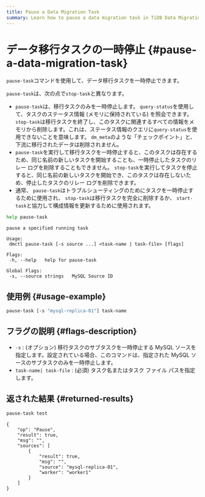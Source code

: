 ```yaml
---
title: Pause a Data Migration Task
summary: Learn how to pause a data migration task in TiDB Data Migration.
---
```


# データ移行タスクの一時停止 {#pause-a-data-migration-task}

`pause-task`コマンドを使用して、データ移行タスクを一時停止できます。

`pause-task`は、次の点で`stop-task`と異なります。

-   `pause-task`は、移行タスクのみを一時停止します。 `query-status`を使用して、タスクのステータス情報 (メモリに保持されている) を照会できます。 `stop-task`は移行タスクを終了し、このタスクに関連するすべての情報をメモリから削除します。これは、ステータス情報のクエリに`query-status`を使用できないことを意味します。 `dm_meta`のような「チェックポイント」と、下流に移行されたデータは削除されません。
-   `pause-task`を実行して移行タスクを一時停止すると、このタスクは存在するため、同じ名前の新しいタスクを開始することも、一時停止したタスクのリレー ログを削除することもできません。 `stop-task`を実行してタスクを停止すると、同じ名前の新しいタスクを開始でき、このタスクは存在しないため、停止したタスクのリレー ログを削除できます。
-   通常、 `pause-task`はトラブルシューティングのためにタスクを一時停止するために使用され、 `stop-task`は移行タスクを完全に削除するか、 `start-task`と協力して構成情報を更新するために使用されます。


```bash
help pause-task
```

```
pause a specified running task

Usage:
 dmctl pause-task [-s source ...] <task-name | task-file> [flags]

Flags:
 -h, --help   help for pause-task

Global Flags:
 -s, --source strings   MySQL Source ID
```

## 使用例 {#usage-example}


```bash
pause-task [-s "mysql-replica-01"] task-name
```

## フラグの説明 {#flags-description}

-   `-s` : (オプション) 移行タスクのサブタスクを一時停止する MySQL ソースを指定します。設定されている場合、このコマンドは、指定された MySQL ソースのサブタスクのみを一時停止します。
-   `task-name| task-file` : (必須) タスク名またはタスク ファイル パスを指定します。

## 返された結果 {#returned-results}


```bash
pause-task test
```

```
{
    "op": "Pause",
    "result": true,
    "msg": "",
    "sources": [
        {
            "result": true,
            "msg": "",
            "source": "mysql-replica-01",
            "worker": "worker1"
        }
    ]
}
```
